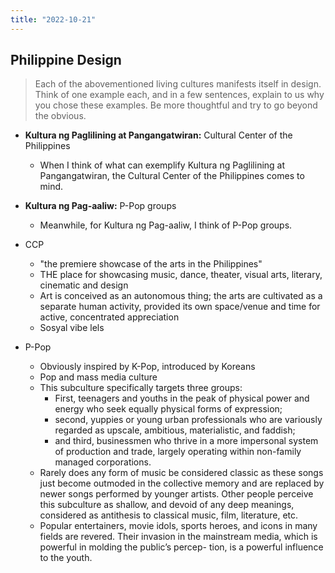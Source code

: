 ```yaml
---
title: "2022-10-21"
---
```

## Philippine Design
> Each of the abovementioned living cultures manifests itself in design. Think of one example each, and in a few sentences, explain to us why you chose these examples. Be more thoughtful and try to go beyond the obvious.
- **Kultura ng Paglilining at Pangangatwiran:** Cultural Center of the Philippines
	- When I think of what can exemplify Kultura ng Paglilining at Pangangatwiran, the Cultural Center of the Philippines comes to mind.
- **Kultura ng Pag-aaliw:** P-Pop groups
	- Meanwhile, for Kultura ng Pag-aaliw, I think of P-Pop groups.


- CCP
	- "the premiere showcase of the arts in the Philippines"
	- THE place for showcasing music, dance, theater, visual arts, literary, cinematic and design 
	- Art is conceived as an autonomous thing; the arts are cultivated as a separate human activity, provided its own space/venue and time for active, concentrated appreciation
	- Sosyal vibe lels
- P-Pop
	- Obviously inspired by K-Pop, introduced by Koreans
	- Pop and mass media culture
	- This subculture specifically targets three groups: 
		- First, teenagers and youths in the peak of physical power and energy who seek equally physical forms of expression; 
		- second, yuppies or young urban professionals who are variously regarded as upscale, ambitious, materialistic, and faddish; 
		- and third, businessmen who thrive in a more impersonal system of production and trade, largely operating within non-family managed corporations.
	- Rarely does any form of music be considered classic as these songs just become outmoded in the collective memory and are replaced by newer songs performed by younger artists. Other people perceive this subculture as shallow, and devoid of any deep meanings, considered as antithesis to classical music, film, literature, etc.
	- Popular entertainers, movie idols, sports heroes, and icons in many fields are revered. Their invasion in the mainstream media, which is powerful in molding the public’s percep- tion, is a powerful influence to the youth.